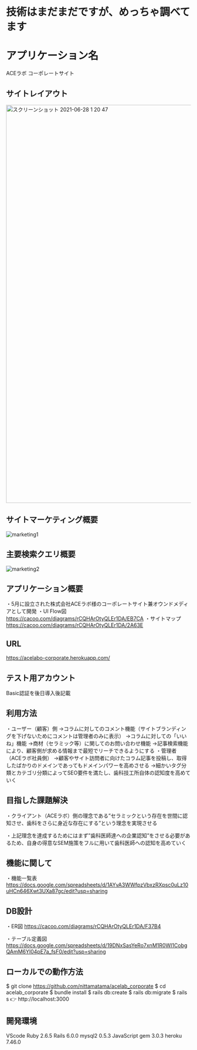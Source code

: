 # 技術はまだまだですが、めっちゃ調べてます


# アプリケーション名
ACEラボ コーポレートサイト

## サイトレイアウト
<img width="1084" alt="スクリーンショット 2021-06-28 1 20 47" src="https://user-images.githubusercontent.com/76588745/123552055-5ded1800-d7af-11eb-811c-e6238027d335.png">


## サイトマーケティング概要
![marketing1](https://user-images.githubusercontent.com/76588745/123549997-4c534280-d7a6-11eb-9a82-f9303f2c1393.png)

## 主要検索クエリ概要
![marketing2](https://user-images.githubusercontent.com/76588745/123550854-63942f00-d7aa-11eb-8656-d23aa66cee19.png)


## アプリケーション概要
・5月に設立された株式会社ACEラボ様のコーポレートサイト兼オウンドメディアとして開発
・UI Flow図
https://cacoo.com/diagrams/rCQHArOtyQLEr1DA/EB7CA
・サイトマップ
https://cacoo.com/diagrams/rCQHArOtyQLEr1DA/2A63E

## URL
https://acelabo-corporate.herokuapp.com/

## テスト用アカウント
Basic認証を後日導入後記載

## 利用方法
・ユーザー（顧客）側
→コラムに対してのコメント機能（サイトブランディングを下げないためにコメントは管理者のみに表示）
→コラムに対しての「いいね」機能
→商材（セラミック等）に関してのお問い合わせ機能
→記事検索機能により、顧客側が求める情報まで最短でリーチできるようにする
・管理者（ACEラボ社員側）
→顧客やサイト訪問者に向けたコラム記事を投稿し、取得したばかりのドメインであってもドメインパワーを高めさせる
→細かいタグ分類とカテゴリ分類によってSEO要件を満たし、歯科技工所自体の認知度を高めていく

## 目指した課題解決
・クライアント（ACEラボ）側の理念である”セラミックという存在を世間に認知させ、歯科をさらに身近な存在にする”という理念を実現させる

・上記理念を達成するためにはまず”歯科医師達への企業認知”をさせる必要があるため、自身の得意なSEM施策をフルに用いて歯科医師への認知を高めていく

## 機能に関して
・機能一覧表
https://docs.google.com/spreadsheets/d/1AYvA3WWfpzVbxzRXpsc0uLz10uHCn646Xwt3UXa87gc/edit?usp=sharing

## DB設計
・ER図
https://cacoo.com/diagrams/rCQHArOtyQLEr1DA/F37B4

・テーブル定義図
https://docs.google.com/spreadsheets/d/19DNxSasYeRo7xnM1R0WI1CobgQAmM6YI04pE7a_fsF0/edit?usp=sharing

## ローカルでの動作方法
$ git clone https://github.com/nittamatama/acelab_corporate
$ cd acelab_corporate
$ bundle install
$ rails db:create
$ rails db:migrate
$ rails s
👉 http://localhost:3000

## 開発環境
VScode
Ruby 2.6.5
Rails 6.0.0
mysql2 0.5.3
JavaScript
gem 3.0.3
heroku 7.46.0

